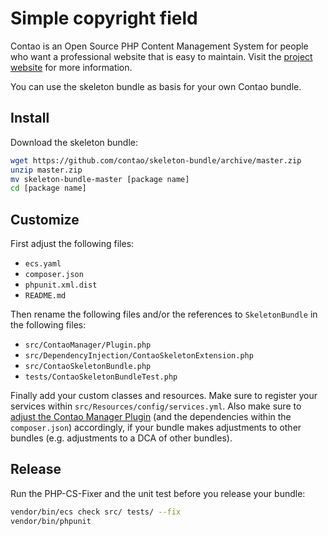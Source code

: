 # Simple copyright field

Contao is an Open Source PHP Content Management System for people who want a
professional website that is easy to maintain. Visit the [project website][1]
for more information.

You can use the skeleton bundle as basis for your own Contao bundle.

## Install

Download the skeleton bundle:

```bash
wget https://github.com/contao/skeleton-bundle/archive/master.zip
unzip master.zip
mv skeleton-bundle-master [package name]
cd [package name]
```

## Customize

First adjust the following files:

 * `ecs.yaml`
 * `composer.json`
 * `phpunit.xml.dist`
 * `README.md`

Then rename the following files and/or the references to `SkeletonBundle` in
the following files:

 * `src/ContaoManager/Plugin.php`
 * `src/DependencyInjection/ContaoSkeletonExtension.php`
 * `src/ContaoSkeletonBundle.php`
 * `tests/ContaoSkeletonBundleTest.php`

Finally add your custom classes and resources. Make sure to register your services
within `src/Resources/config/services.yml`. Also make sure to 
[adjust the Contao Manager Plugin][2] (and the dependencies within the `composer.json`) 
accordingly, if your bundle makes adjustments to other bundles (e.g. adjustments 
to a DCA of other bundles).

## Release

Run the PHP-CS-Fixer and the unit test before you release your bundle:

```bash
vendor/bin/ecs check src/ tests/ --fix
vendor/bin/phpunit
```

[1]: https://contao.org
[2]: https://docs.contao.org/dev/framework/manager-plugin/#the-bundleplugininterface
